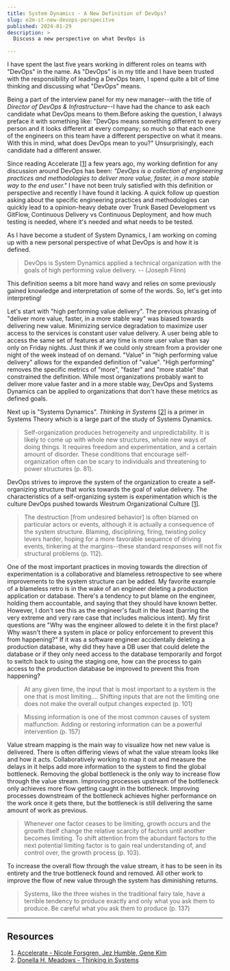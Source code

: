 ```yaml
---
title: System Dynamics - A New Definition of DevOps?
slug: e2m-st-new-devops-perspecitve
published: 2024-01-29
description: >
  Discuss a new perspective on what DevOps is 

---
```



I have spent the last five years working in different roles on teams with "DevOps" in the name. As
"DevOps" is in my title and I have been trusted with the responsibility of leading a DevOps team, I
spend quite a bit of time thinking and discussing what "DevOps" means. 

Being a part of the interview panel for my new manager--with the title of _Director of DevOps &
Infrastructure_--I have had the chance to ask each candidate what DevOps means to them.Before asking
the question, I always preface it with something like: "DevOps means something different to every
person and it looks different at every company; so much so that each one of the engineers on this
team have a different perspective on what it means. With this in mind, what does DevOps mean to
you?" Unsurprisingly, each candidate had a different answer.

Since reading Accelerate [[1](https://itrevolution.com/product/accelerate/)] a few years ago, my
working defintion for any discussion around DevOps has been: _"DevOps is a collection of engineering
practices and methodologies to deliver more value, faster, in a more stable way to the end user."_ I
have not been truly satisfied with this definition or perspective and recently I have found it
lacking. A quick follow up question asking about the specific engineering practices and
methodologies can quickly lead to a opinion-heavy debate over Trunk Based Development vs GitFlow,
Continuous Delivery vs Continuous Deployment, and how much testing is needed, where it's needed and
what needs to be tested.

As I have become a student of System Dynamics, I am working on coming up with a new personal
perspective of what DevOps is and how it is defined.

> DevOps is System Dynamics applied a technical organization with the goals of high performing value
> delivery. -- (Joseph Flinn)

This definition seems a bit more hand wavy and relies on some previously gained knowledge and
interpretation of some of the words. So, let's get into interpreting!

Let's start with "high performing value delivery". The previous phrasing of "deliver more value,
faster, in a more stable way" was biased towards delivering new value. Minimizing service
degradation to maximize user access to the services is constant user value delivery. A user being
able to access the same set of features at any time is more user value than say only on Friday
nights. Just think if we could only stream from a provider one night of the week instead of on
demand. "Value" in "high performing value delivery" allows for the expanded definition of "value".
"High performing" removes the specific metrics of "more", "faster" and "more stable" that
constrained the definition. While most organizations probably want to deliver more value faster and
in a more stable way, DevOps and Systems Dynamics can be applied to organizations that don't have
these metrics as defined goals.

Next up is "Systems Dynamics". _Thinking in Systems_
[[2](https://www.chelseagreen.com/product/thinking-in-systems/)] is a primer in Systems Theory which
is a large part of the study of Systems Dynamics. 

> Self-organization produces hetrogeneity and unpredictability. It is likely to come up with whole
> new structures, whole new ways of doing things. It requires freedom and experimentation, and a
> certain amount of disorder. These conditions that encourage self-organization often can be scary
> to individuals and threatening to power structures (p. 81). 

DevOps strives to improve the system of the organization to create a self-organizing structure that
works towards the goal of value delivery. The characteristics of a self-organizing system is
experimentation which is the culture DevOps pushed towards Westrum Organizational Culture
[[1](https://itrevolution.com/product/accelerate/)]. 

> The destruction [from undesired behavior] is often blamed on particular actors or events, although
> it is actually a consequence of the system structure. Blaming, disciplining, firing, twisting
> policy levers harder, hoping for a more favorable sequence of driving events, tinkering at the
> margins--these standard responses will not fix structural problems (p. 112).

One of the most important practices in moving towards the direction of experimentation is a
collaborative and blameless retrospective to see where improvements to the system structure can be
added. My favorite example of a blameless retro is in the wake of an engineer deleting a production
application or database. There's a tendency to put blame on the engineer, holding them accountable,
and saying that they should have known better. However, I don't see this as the engineer's fault in
the least (barring the very extreme and very rare case that includes malicious intent). My first
questions are "Why was the engineer allowed to delete it in the first place? Why wasn't there a
system in place or policy enforcement to prevent this from happening?" If it was a software engineer
accidentally deleting a production database, why did they have a DB user that could delete the
database or if they only need access to the database temporarily and forgot to switch back to using
the staging one, how can the process to gain access to the production database be improved to
prevent this from happening? 

> At any given time, the input that is most important to a system is the one that is most
> limiting.... Shifting inputs that are not the limiting one does not make the overall output
> changes expected (p. 101)

> Missing information is one of the most common causes of system malfunction. Adding or restoring
> information can be a powerful intervention (p. 157)

Value stream mapping is the main way to visualize how net new value is delivered. There is often
differing views of what the value stream looks like and how it acts. Collaboratively working to map
it out and measure the delays in it helps add more information to the system to find the global
bottleneck. Removing the global bottleneck is the only way to increase flow through the value
stream. Improving processes upstream of the bottleneck only achieves more flow getting caught in the
bottleneck. Improving processes downstream of the bottleneck achieves higher performance on the work
once it gets there, but the bottleneck is still delivering the same amount of work as previous. 

> Whenever one factor ceases to be limiting, growth occurs and the growth itself change the relative
> scarcity of factors until another becomes limiting. To shift attention from the abundant factors
> to the next potential limiting factor is to gain real understanding of, and control over, the
> growth process (p. 103).

To increase the overall flow through the value stream, it has to be seen in its entirety and the
true bottleneck found and removed. All other work to improve the flow of new value through the
system has diminishing returns.

> Systems, like the three wishes in the traditional fairy tale, have a terrible tendency to produce
> exactly and only what you ask them to produce. Be careful what you ask them to produce (p. 137)

---

## Resources

1. [Accelerate - Nicole Forsgren, Jez Humble, Gene Kim](https://itrevolution.com/product/accelerate/)
2. [Donella H. Meadows - Thinking in Systems](https://www.chelseagreen.com/product/thinking-in-systems/)
